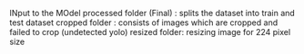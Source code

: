 INput to the MOdel
processed folder (Final) : splits the dataset into train and test dataset 
cropped folder :  consists of images which are cropped and failed to crop (undetected yolo)
resized folder: resizing image for 224 pixel size

